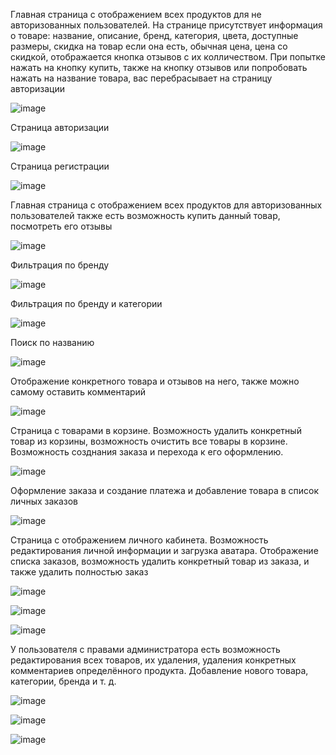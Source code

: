 Главная страница с отображением всех продуктов для не авторизованных пользователей. На странице присутствует информация о товаре: название, описание, бренд, категория, цвета, доступные размеры, скидка на товар если она есть, обычная цена, цена со скидкой, отображается кнопка отзывов с их колличеством.
При попытке нажать на кнопку купить, также на кнопку отзывов или попробовать нажать на название товара, вас перебрасывает на страницу авторизации

![image](https://github.com/VenyaIA/InstaZoo/assets/137171298/080e8b3d-84de-4314-ae69-13f49d62ceed)

Страница авторизации 

![image](https://github.com/VenyaIA/InstaZoo/assets/137171298/f8c859bd-8f01-414f-9cd8-b8b8f83ac102)

Страница регистрации

![image](https://github.com/VenyaIA/InstaZoo/assets/137171298/b7dbe741-eced-43b4-a3ba-c264d5479dcd)

Главная страница с отображением всех продуктов для авторизованных пользователей также есть возможность купить данный товар, посмотреть его отзывы

![image](https://github.com/VenyaIA/InstaZoo/assets/137171298/52a5599a-60fa-4663-bf20-f90fe2a859f6)

Фильтрация по бренду

![image](https://github.com/VenyaIA/InstaZoo/assets/137171298/c9cf7837-75a1-47b9-8a36-ffe378b3e435)

Фильтрация по бренду и категории

![image](https://github.com/VenyaIA/InstaZoo/assets/137171298/f97d1f68-7604-4428-80c2-26963a4c3f75)

Поиск по названию

![image](https://github.com/VenyaIA/InstaZoo/assets/137171298/99819eff-a4e6-4d43-beb0-95f093fea3f6)

Отображение конкретного товара и отзывов на него, также можно самому оставить комментарий

![image](https://github.com/VenyaIA/InstaZoo/assets/137171298/a353ed73-2e5d-416c-b909-b0b26f2d4ebd)

Страница с товарами в корзине.
Возможность удалить конкретный товар из корзины, возможность очистить все товары в корзине.
Возможность созднания заказа и перехода к его оформлению.

![image](https://github.com/VenyaIA/InstaZoo/assets/137171298/8e2ff5f7-e026-46a4-8075-94a6800d7d12)

Оформление заказа и создание платежа и добавление товара в список личных заказов

![image](https://github.com/VenyaIA/InstaZoo/assets/137171298/46735d45-1fbd-4efd-bb38-1ceec260a6f7)

Страница с отображением личного кабинета.
Возможность редактирования личной информации и загрузка аватара.
Отображение списка заказов, возможность удалить конкретный товар из заказа, и также удалить полностью заказ

![image](https://github.com/VenyaIA/InstaZoo/assets/137171298/cc839a9f-c093-48c1-9f3d-ccd1d08aaf00)

![image](https://github.com/VenyaIA/InstaZoo/assets/137171298/83b9404b-7cc9-4a3a-8cda-ceea5af940c2)

![image](https://github.com/VenyaIA/InstaZoo/assets/137171298/b4133be7-d3a5-457f-b490-96e43c007178)

У пользователя с правами администратора есть возможность редактирования всех товаров, их удаления, удаления конкретных комментариев определённого продукта.
Добавление нового товара, категории, бренда и т. д. 

![image](https://github.com/VenyaIA/InstaZoo/assets/137171298/120505df-726e-4bcf-ac39-7fb6d9d9f2c8)

![image](https://github.com/VenyaIA/InstaZoo/assets/137171298/0bbfe88c-99b0-4a4b-bc9a-792afc834ea1)

![image](https://github.com/VenyaIA/InstaZoo/assets/137171298/01671ff0-09de-4365-8e57-efbcf5d93356)

